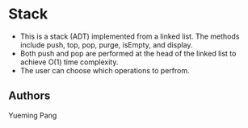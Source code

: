 # Stack
* This is a stack (ADT) implemented from a linked list. The methods include push, top, pop, purge, isEmpty, and display. 
* Both push and pop are performed at the head of the linked list to achieve O(1) time complexity.
* The user can choose which operations to perfrom.
## Authors
Yueming Pang

